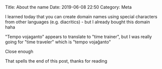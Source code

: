 Title: About the name
Date: 2019-06-08 22:50
Category: Meta

I learned today that you can create domain names using special characters from other languages (e.g. diacritics) - but I already bought this domain haha

"Tempo vojaganto" appears to translate to "time trainer", but I was really going for "time traveler" which is "tempo vojaĝanto"

Close enough

That spells the end of this post, thanks for reading
